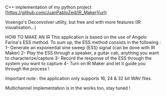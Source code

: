 C++ implementation of my python project [https://github.com/JuanPabloZed/IR_Maker](url)

Voxengo's Deconvolver utility, but free and with more features (IR visualisation...)


HOW TO MAKE AN IR
This application is based on the use of Angelo Farina's ESS method. To sum up, the ESS method consists in the following : 
	1- Generate an  exponential sine sweep (ESS) signal (can be done with IR Maker)
	2- Play the ESS through a speaker, a guitar cab, anything you want to characterize/capture
	3- Record the response of the ESS through the system you want to capture
	4- Turn on IR Maker and let it guide you through the process !

 Important note : the application only supports 16, 24 & 32 bit WAV files.

 Multichannel implementation is in the works too, stay tuned !

